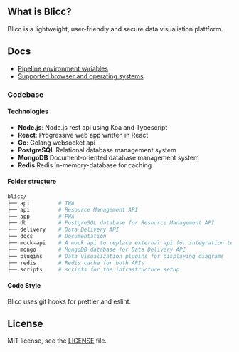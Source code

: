 ## What is Blicc?

Blicc is a lightweight, user-friendly and secure data visualiation plattform.

## Docs

- [Pipeline environment variables](docs/pipeline_setup.md)
- [Supported browser and operating systems](docs/supported.md)

### Codebase

#### Technologies

- **Node.js**: Node.js rest api using Koa and Typescript
- **React**: Progressive web app written in React
- **Go**: Golang websocket api
- **PostgreSQL** Relational database management system
- **MongoDB** Document-oriented database management system
- **Redis** Redis in-memory-database for caching

#### Folder structure

```bash
blicc/
├── api         # TWA
├── api         # Resource Management API
├── app         # PWA
├── db          # PostgreSQL database for Resource Management API
├── delivery    # Data Delivery API
├── docs        # Documentation
├── mock-api    # A mock api to replace external api for integration tests
├── mongo       # MongoDB database for Data Delivery API
├── plugins     # Data visualization plugins for displaying diagrams
├── redis       # Redis cache for both APIs
├── scripts     # scripts for the infrastructure setup
```

#### Code Style

Blicc uses git hooks for prettier and eslint.

## License

MIT license, see the [LICENSE](./LICENSE) file.
